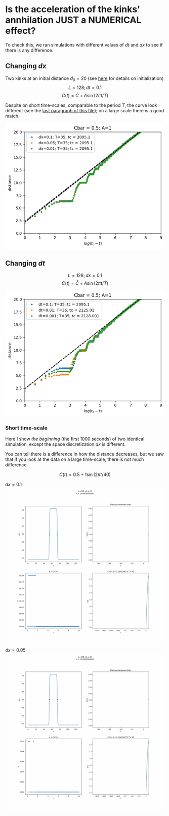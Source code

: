 # Is the acceleration of the kinks' annhilation JUST a NUMERICAL effect?

To check this, we ran simulations with different values of $dt$ and $dx$ to see if there is any difference.

## Changing $dx$
Two kinks at an initial distance $d_0=20$ (see [here](changing_T.md) for details on initialization)
$$L=128; dt=0.1$$
$$C(t)=\bar{C}+A\sin(2\pi t/T)$$

Despite on short time-scales, comparable to the period $T$, the curve look different (see the [last paragraph of this file](#short-time-scale)); on a large scale there is a good match.

![](d0=20/numerical_consistence/dt=0.1_L=128_vary_dx.png?raw=true)


## Changing $dt$
$$L=128; dx=0.1$$
$$C(t)=\bar{C}+A\sin(2\pi t/T)$$

![](d0=20/numerical_consistence/dx=0.1_L=128_vary_dt.png?raw=true)

### Short time-scale
Here I show _the beginning_ (the first 1000 seconds) of two identical simulation, except the space discretization $dx$ is different.

You can tell there is a difference in how the distance decreases, but we saw that if you look at the data on a large time-scale, there is not much difference.

$$C(t)=0.5+1\sin(2\pi t/40)$$

$dx=0.1$
![](d0=20/numerical_consistence/dx=0.1movie.gif?raw=true)
$dx=0.05$
![](d0=20/numerical_consistence/dx=0.05movie.gif?raw=true)
